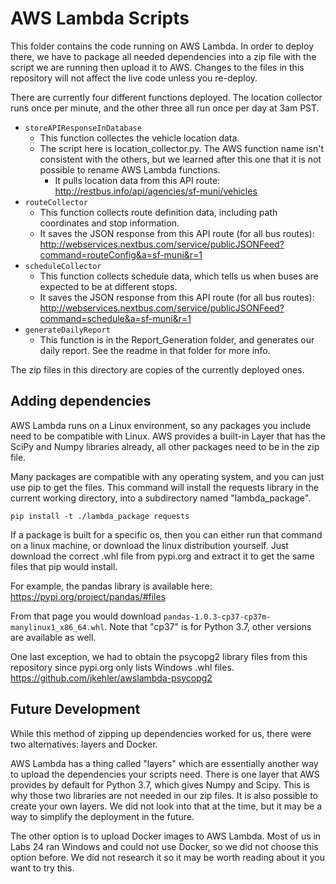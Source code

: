 # AWS Lambda Scripts

This folder contains the code running on AWS Lambda.  In order to deploy there, we have to package all needed dependencies into a zip file with the script we are running then upload it to AWS.  Changes to the files in this repository will not affect the live code unless you re-deploy.

There are currently four different functions deployed.  The location collector runs once per minute, and the other three all run once per day at 3am PST.

- `storeAPIResponseInDatabase`
  - This function collectes the vehicle location data.
  - The script here is location_collector.py.  The AWS function name isn't consistent with the others, but we learned after this one that it is not possible to rename AWS Lambda functions.
    - It pulls location data from this API route: http://restbus.info/api/agencies/sf-muni/vehicles
- `routeCollector`
  - This function collects route definition data, including path coordinates and stop information.
  - It saves the JSON response from this API route (for all bus routes): http://webservices.nextbus.com/service/publicJSONFeed?command=routeConfig&a=sf-muni&r=1
- `scheduleCollector`
  - This function collects schedule data, which tells us when buses are expected to be at different stops.
  - It saves the JSON response from this API route (for all bus routes): http://webservices.nextbus.com/service/publicJSONFeed?command=schedule&a=sf-muni&r=1
- `generateDailyReport`
  - This function is in the Report_Generation folder, and generates our daily report.  See the readme in that folder for more info.

The zip files in this directory are copies of the currently deployed ones.

## Adding dependencies

AWS Lambda runs on a Linux environment, so any packages you include need to be compatible with Linux.  AWS provides a built-in Layer that has the SciPy and Numpy libraries already, all other packages need to be in the zip file.

Many packages are compatible with any operating system, and you can just use pip to get the files.  This command will install the requests library in the current working directory, into a subdirectory named "lambda_package".

`pip install -t ./lambda_package requests`

If a package is built for a specific os, then you can either run that command on a linux machine, or download the linux distribution yourself.  Just download the correct .whl file from pypi.org and extract it to get the same files that pip would install.

For example, the pandas library is available here: <https://pypi.org/project/pandas/#files>

From that page you would download `pandas-1.0.3-cp37-cp37m-manylinux1_x86_64.whl`.  Note that "cp37" is for Python 3.7, other versions are available as well.

One last exception, we had to obtain the psycopg2 library files from this repository since pypi.org only lists Windows .whl files.  <https://github.com/jkehler/awslambda-psycopg2>

## Future Development

While this method of zipping up dependencies worked for us, there were two alternatives: layers and Docker.

AWS Lambda has a thing called "layers" which are essentially another way to upload the dependencies your scripts need.  There is one layer that AWS provides by default for Python 3.7, which gives Numpy and Scipy.  This is why those two libraries are not needed in our zip files.  It is also possible to create your own layers.  We did not look into that at the time, but it may be a way to simplify the deployment in the future.

The other option is to upload Docker images to AWS Lambda.  Most of us in Labs 24 ran Windows and could not use Docker, so we did not choose this option before.  We did not research it so it may be worth reading about it you want to try this.
